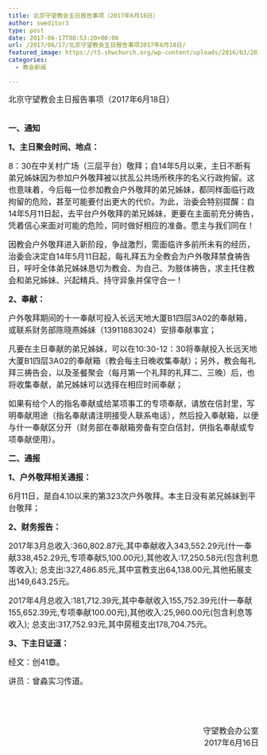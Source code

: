 ```yaml
---
title: 北京守望教会主日报告事项（2017年6月18日）
author: sweditor3
type: post
date: 2017-06-17T08:53:20+00:00
url: /2017/06/17/北京守望教会主日报告事项2017年6月18日/
featured_image: https://t5.shwchurch.org/wp-content/uploads/2016/03/20160306-e1457087464549-400x288.jpg
categories:
  - 教会新闻

---
```

<span style="font-size: 12pt;">北京守望教会主日报告事项（2017年6月18日）</span>

<!--more-->

<span style="font-size: 12pt;"><strong><br /> 一、通知</strong></span>

<span style="font-size: 12pt;"><strong>1、主日聚会时间、地点：</strong></span>

<span style="font-size: 12pt;">8：30在中关村广场（三层平台）敬拜；自14年5月以来，主日不断有弟兄姊妹因为参加户外敬拜被以扰乱公共场所秩序的名义行政拘留。这也意味着，今后每一位参加教会户外敬拜的弟兄姊妹，都同样面临行政拘留的危险，甚至可能要付出更大的代价。为此，治委会特别提醒：自14年5月11日起，去平台户外敬拜的弟兄姊妹，更要在主面前充分祷告，凭着信心来面对可能的危险，同时做好相应的准备。愿主与我们同在！</span>

<span style="font-size: 12pt;">因教会户外敬拜进入新阶段，争战激烈，需面临许多前所未有的经历，治委会决定自14年5月11日起，每礼拜五为全教会为户外敬拜禁食祷告日，呼吁全体弟兄姊妹恳切为教会、为自己、为肢体祷告，求主托住教会和弟兄姊妹、兴起精兵、持守异象并保守合一！</span>

<span style="font-size: 12pt;"><strong>2、奉献：</strong></span>

<span style="font-size: 12pt;">户外敬拜期间的十一奉献可投入长远天地大厦B1四层3A02的奉献箱，或联系财务部陈晓燕姊妹（13911883024）安排奉献事宜；</span>

<span style="font-size: 12pt;">凡要在主日奉献的弟兄姊妹，可以在10:30-12：30将奉献投入长远天地大厦B1四层3A02的奉献箱（教会每主日晚收集奉献）；另外，教会每礼拜三祷告会，以及圣餐聚会（每月第一个礼拜的礼拜二、三晚）后，也将收集奉献，弟兄姊妹可以选择在相应时间奉献；</span>

<span style="font-size: 12pt;">如果有给个人的指名奉献或给某项事工的专项奉献，请放在信封里，写明奉献用途（指名奉献请注明接受人联系电话），然后投入奉献箱，以便与什一奉献区分开（财务部在奉献箱旁备有空白信封，供指名奉献或专项奉献使用）。</span>

<span style="font-size: 12pt;"><strong>二、通报</strong></span>

<span style="font-size: 12pt;"><strong>1、户外敬拜相关通报：</strong></span>

<span style="font-size: 12pt;">6月11日，是自4.10以来的第323次户外敬拜。本主日没有弟兄姊妹到平台敬拜；</span>

<span style="font-size: 12pt;"><strong>2、财务报告：</strong></span>

<span style="font-size: 12pt;">2017年3月总收入:360,802.87元,其中奉献收入343,552.29元(什一奉献338,452.29元,专项奉献5,100.00元),其他收入:17,250.58元(包含利息等收入); 总支出:327,486.85元,其中宣教支出64,138.00元,其他拓展支出149,643.25元。</span>
  
<span style="font-size: 12pt;">2017年4月总收入:181,712.39元,其中奉献收入155,752.39元(什一奉献155,652.39元,专项奉献100.00元),其他收入:25,960.00元(包含利息等收入); 总支出:317,752.93元,其中房租支出178,704.75元。</span>

<span style="font-size: 12pt;"><strong>3、下主日证道：</strong></span>

<span style="font-size: 12pt;">经文：创41章。</span>

<span style="font-size: 12pt;">讲员：曾淼实习传道。</span>

&nbsp;

&nbsp;

<p style="text-align: right;">
  <span style="font-size: 12pt;">守望教会办公室</span><br /> <span style="font-size: 12pt;">2017年6月16日</span>
</p>